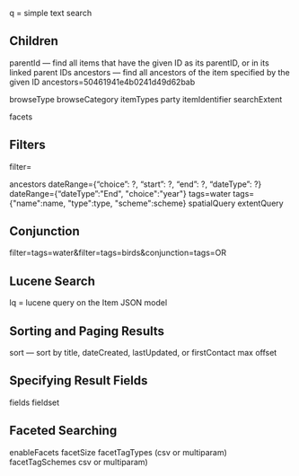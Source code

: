 q = simple text search

## Children
parentId — find all items that have the given ID as its parentID, or in its linked parent IDs
ancestors — find all ancestors of the item specified by the given ID
ancestors=50461941e4b0241d49d62bab


browseType
browseCategory
itemTypes
party
itemIdentifier
searchExtent

facets

## Filters
filter=<filter>

ancestors
dateRange={“choice”: ?, “start”: ?, “end”: ?, “dateType”: ?}
dateRange={“dateType”:"End", "choice":"year"}
tags=water
tags={"name":name, "type":type, "scheme":scheme}
spatialQuery
extentQuery

## Conjunction
filter=tags=water&filter=tags=birds&conjunction=tags=OR

## Lucene Search
lq = lucene query on the Item JSON model

## Sorting and Paging Results
sort — sort by title, dateCreated, lastUpdated, or firstContact
max
offset

## Specifying Result Fields
fields
fieldset

## Faceted Searching
enableFacets
facetSize
facetTagTypes (csv or multiparam)
facetTagSchemes csv or multiparam)

